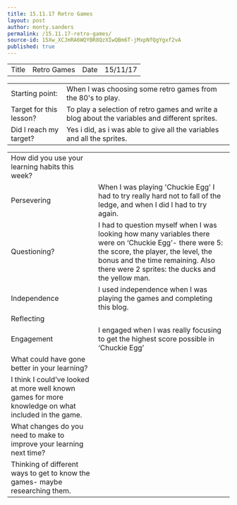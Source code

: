 ```yaml
---
title: 15.11.17 Retro Games
layout: post
author: monty.sanders
permalink: /15.11.17-retro-games/
source-id: 15Xw_XCJmRA6WQYBR8QzXIwQBm6T-jMxpNfQgYgxf2vA
published: true
---
```

<table>
  <tr>
    <td>Title</td>
    <td>Retro Games</td>
    <td>Date</td>
    <td>15/11/17</td>
  </tr>
</table>


<table>
  <tr>
    <td>Starting point:</td>
    <td>When I was choosing some retro games from the 80's to play.</td>
  </tr>
  <tr>
    <td>Target for this lesson?</td>
    <td>To play a selection of retro games and write a blog about the variables and different sprites.</td>
  </tr>
  <tr>
    <td>Did I reach my target? </td>
    <td>Yes i did, as i was able to give all the variables and all the sprites.</td>
  </tr>
</table>


<table>
  <tr>
    <td>How did you use your learning habits this week?</td>
    <td></td>
  </tr>
  <tr>
    <td>Persevering</td>
    <td>When I was playing 'Chuckie Egg' I had to try really hard not to fall of the ledge, and when I did I had to try again.</td>
  </tr>
  <tr>
    <td>Questioning?</td>
    <td>I had to question myself when I was looking how many variables there were on ‘Chuckie Egg’- there were 5: the score, the player, the level, the bonus and the time remaining. Also there were 2 sprites: the ducks and the yellow man.</td>
  </tr>
  <tr>
    <td>Independence</td>
    <td>I used independence when I was playing the games and completing this blog. </td>
  </tr>
  <tr>
    <td>Reflecting</td>
    <td></td>
  </tr>
  <tr>
    <td>Engagement</td>
    <td>I engaged when I was really focusing to get the highest score possible in ‘Chuckie Egg’</td>
  </tr>
  <tr>
    <td>What could have gone better in your learning?</td>
    <td></td>
  </tr>
  <tr>
    <td>I think I could’ve looked at more well known games for more knowledge on what included in the game.</td>
    <td></td>
  </tr>
  <tr>
    <td>What changes do you need to make to improve your learning next time?</td>
    <td></td>
  </tr>
  <tr>
    <td>Thinking of different ways to get to know the games- maybe researching them.</td>
    <td></td>
  </tr>
</table>


